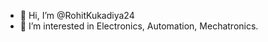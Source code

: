 - 👋 Hi, I’m @RohitKukadiya24
- 👀 I’m interested in Electronics, Automation, Mechatronics. 


<!---
RohitKukadiya24/RohitKukadiya24 is a ✨ special ✨ repository because its `README.md` (this file) appears on your GitHub profile.
You can click the Preview link to take a look at your changes.
--->
